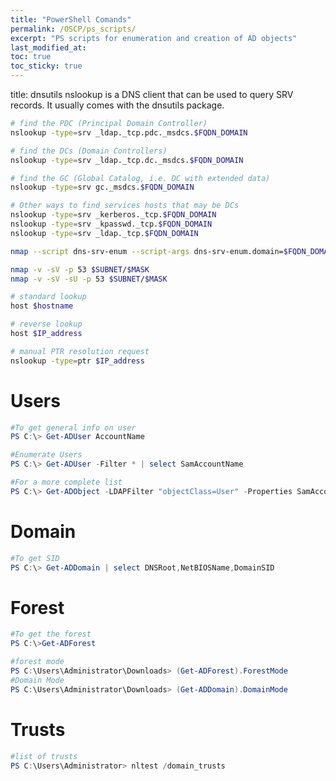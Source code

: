 ```yaml
---
title: "PowerShell Comands"
permalink: /OSCP/ps_scripts/
excerpt: "PS scripts for enumeration and creation of AD objects"
last_modified_at: 
toc: true
toc_sticky: true
---
```




title: dnsutils
nslookup is a DNS client that can be used to query SRV records. It usually comes with the dnsutils package.

```bash
# find the PDC (Principal Domain Controller)
nslookup -type=srv _ldap._tcp.pdc._msdcs.$FQDN_DOMAIN

# find the DCs (Domain Controllers)
nslookup -type=srv _ldap._tcp.dc._msdcs.$FQDN_DOMAIN

# find the GC (Global Catalog, i.e. DC with extended data)
nslookup -type=srv gc._msdcs.$FQDN_DOMAIN

# Other ways to find services hosts that may be DCs 
nslookup -type=srv _kerberos._tcp.$FQDN_DOMAIN
nslookup -type=srv _kpasswd._tcp.$FQDN_DOMAIN
nslookup -type=srv _ldap._tcp.$FQDN_DOMAIN
```






```bash
nmap --script dns-srv-enum --script-args dns-srv-enum.domain=$FQDN_DOMAIN
```


```bash
nmap -v -sV -p 53 $SUBNET/$MASK
nmap -v -sV -sU -p 53 $SUBNET/$MASK
```


```bash
# standard lookup
host $hostname

# reverse lookup
host $IP_address

# manual PTR resolution request
nslookup -type=ptr $IP_address
```

# Users
```powershell
#To get general info on user
PS C:\> Get-ADUser AccountName

#Enumerate Users
PS C:\> Get-ADUser -Filter * | select SamAccountName

#For a more complete list
PS C:\> Get-ADObject -LDAPFilter "objectClass=User" -Properties SamAccountName | select SamAccountName
```

# Domain

```powershell
#To get SID
PS C:\> Get-ADDomain | select DNSRoot,NetBIOSName,DomainSID
```

# Forest

```powershell
#To get the forest
PS C:\>Get-ADForest

#forest mode
PS C:\Users\Administrator\Downloads> (Get-ADForest).ForestMode
#Domain Mode
PS C:\Users\Administrator\Downloads> (Get-ADDomain).DomainMode

```

# Trusts

```powershell
#list of trusts
PS C:\Users\Administrator> nltest /domain_trusts
```